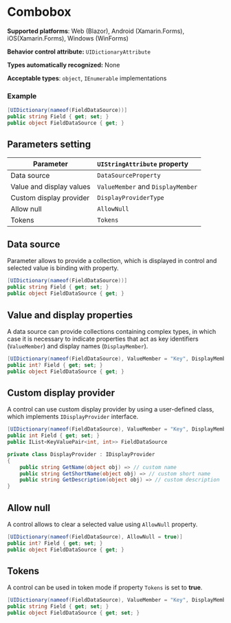 # Combobox

**Supported platforms**: Web (Blazor), Android (Xamarin.Forms), iOS(Xamarin.Forms), Windows (WinForms)

**Behavior control attribute:**  `UIDictionaryAttribute`

**Types automatically recognized:** None

**Acceptable types**: `object`, `IEnumerable` implementations

###  Example
```csharp
[UIDictionary(nameof(FieldDataSource))]
public string Field { get; set; }
public object FieldDataSource { get; }
```

## Parameters setting

| Parameter | `UIStringAttribute` property | 
| -----------|:------------- 
| Data source | `DataSourceProperty` |
| Value and display values  | `ValueMember` and `DisplayMember`|
| Custom display provider | `DisplayProviderType` |
| Allow null | `AllowNull` |
| Tokens| `Tokens` |

## Data source

Parameter allows to provide a collection, which is displayed in control and selected value is binding with property.

```csharp
[UIDictionary(nameof(FieldDataSource))]
public string Field { get; set; }
public object FieldDataSource { get; }
```

## Value and display properties

A data source can provide collections containing complex types, in which case it is necessary to indicate properties that act as key identifiers (`ValueMember`) and display names (`DisplayMember`).

```csharp
[UIDictionary(nameof(FieldDataSource), ValueMember = "Key", DisplayMember = "Value")]
public int? Field { get; set; }
public object FieldDataSource { get; }
```

## Custom display provider
A control can use custom display provider by using a user-defined class, which implements `IDisplayProvider` interface.

```csharp
[UIDictionary(nameof(FieldDataSource), ValueMember = "Key", DisplayMember = "Value", DisplayProviderType = typeof(DisplayProvider))]
public int Field { get; set; }
public IList<KeyValuePair<int, int>> FieldDataSource

private class DisplayProvider : IDisplayProvider
{
    public string GetName(object obj) => // custom name
    public string GetShortName(object obj) => // custom short name
    public string GetDescription(object obj) => // custom description
}
```

## Allow null
A control allows to clear a selected value using `AllowNull` property.

```csharp
[UIDictionary(nameof(FieldDataSource), AllowNull = true)]
public int? Field { get; set; }
public object FieldDataSource { get; }
```

## Tokens
A control can be used in token mode if property `Tokens` is set to **true**.

```csharp
[UIDictionary(nameof(FieldDataSource), ValueMember = "Key", DisplayMember = "Value", Tokens = true)]
public string Field { get; set; }
public object FieldDataSource { get; set; }
```